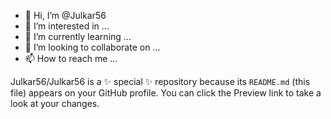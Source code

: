 - 👋 Hi, I’m @Julkar56
- 👀 I’m interested in ...
- 🌱 I’m currently learning ...
- 💞️ I’m looking to collaborate on ...
- 📫 How to reach me ...


Julkar56/Julkar56 is a ✨ special ✨ repository because its `README.md` (this file) appears on your GitHub profile.
You can click the Preview link to take a look at your changes.

